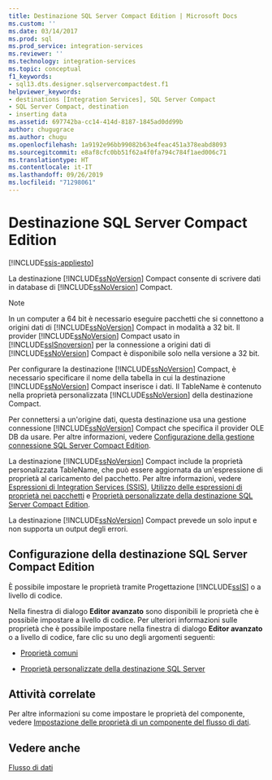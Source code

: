 ```yaml
---
title: Destinazione SQL Server Compact Edition | Microsoft Docs
ms.custom: ''
ms.date: 03/14/2017
ms.prod: sql
ms.prod_service: integration-services
ms.reviewer: ''
ms.technology: integration-services
ms.topic: conceptual
f1_keywords:
- sql13.dts.designer.sqlservercompactdest.f1
helpviewer_keywords:
- destinations [Integration Services], SQL Server Compact
- SQL Server Compact, destination
- inserting data
ms.assetid: 697742ba-cc14-414d-8187-1845ad0dd99b
author: chugugrace
ms.author: chugu
ms.openlocfilehash: 1a9192e96bb99082b63e4feac451a378eabd8093
ms.sourcegitcommit: e8af8cfc0bb51f62a4f0fa794c784f1aed006c71
ms.translationtype: HT
ms.contentlocale: it-IT
ms.lasthandoff: 09/26/2019
ms.locfileid: "71298061"
---
```

# <a name="sql-server-compact-edition-destination"></a>Destinazione SQL Server Compact Edition

[!INCLUDE[ssis-appliesto](../../includes/ssis-appliesto-ssvrpluslinux-asdb-asdw-xxx.md)]


  La destinazione [!INCLUDE[ssNoVersion](../../includes/ssnoversion-md.md)] Compact consente di scrivere dati in database di [!INCLUDE[ssNoVersion](../../includes/ssnoversion-md.md)] Compact.  
  
> [!NOTE]  
>  In un computer a 64 bit è necessario eseguire pacchetti che si connettono a origini dati di [!INCLUDE[ssNoVersion](../../includes/ssnoversion-md.md)] Compact in modalità a 32 bit. Il provider [!INCLUDE[ssNoVersion](../../includes/ssnoversion-md.md)] Compact usato in [!INCLUDE[ssISnoversion](../../includes/ssisnoversion-md.md)] per la connessione a origini dati di [!INCLUDE[ssNoVersion](../../includes/ssnoversion-md.md)] Compact è disponibile solo nella versione a 32 bit.  
  
 Per configurare la destinazione [!INCLUDE[ssNoVersion](../../includes/ssnoversion-md.md)] Compact, è necessario specificare il nome della tabella in cui la destinazione [!INCLUDE[ssNoVersion](../../includes/ssnoversion-md.md)] Compact inserisce i dati. Il TableName è contenuto nella proprietà personalizzata [!INCLUDE[ssNoVersion](../../includes/ssnoversion-md.md)] della destinazione Compact.  
  
 Per connettersi a un'origine dati, questa destinazione usa una gestione connessione [!INCLUDE[ssNoVersion](../../includes/ssnoversion-md.md)] Compact che specifica il provider OLE DB da usare. Per altre informazioni, vedere [Configurazione della gestione connessione SQL Server Compact Edition](../../integration-services/connection-manager/sql-server-compact-edition-connection-manager.md).  
  
 La destinazione [!INCLUDE[ssNoVersion](../../includes/ssnoversion-md.md)] Compact include la proprietà personalizzata TableName, che può essere aggiornata da un'espressione di proprietà al caricamento del pacchetto. Per altre informazioni, vedere [Espressioni di Integration Services &#40;SSIS&#41;](../../integration-services/expressions/integration-services-ssis-expressions.md), [Utilizzo delle espressioni di proprietà nei pacchetti](../../integration-services/expressions/use-property-expressions-in-packages.md) e [Proprietà personalizzate della destinazione SQL Server Compact Edition](../../integration-services/data-flow/sql-server-compact-edition-destination-custom-properties.md).  
  
 La destinazione [!INCLUDE[ssNoVersion](../../includes/ssnoversion-md.md)] Compact prevede un solo input e non supporta un output degli errori.  
  
## <a name="configuration-of-the-sql-server-compact-edition-destination"></a>Configurazione della destinazione SQL Server Compact Edition  
 È possibile impostare le proprietà tramite Progettazione [!INCLUDE[ssIS](../../includes/ssis-md.md)] o a livello di codice.  
  
 Nella finestra di dialogo **Editor avanzato** sono disponibili le proprietà che è possibile impostare a livello di codice. Per ulteriori informazioni sulle proprietà che è possibile impostare nella finestra di dialogo **Editor avanzato** o a livello di codice, fare clic su uno degli argomenti seguenti:  
  
-   [Proprietà comuni](https://msdn.microsoft.com/library/51973502-5cc6-4125-9fce-e60fa1b7b796)  
  
-   [Proprietà personalizzate della destinazione SQL Server](../../integration-services/data-flow/sql-server-destination-custom-properties.md)  
  
## <a name="related-tasks"></a>Attività correlate  
 Per altre informazioni su come impostare le proprietà del componente, vedere [Impostazione delle proprietà di un componente del flusso di dati](../../integration-services/data-flow/set-the-properties-of-a-data-flow-component.md).  
  
## <a name="see-also"></a>Vedere anche  
 [Flusso di dati](../../integration-services/data-flow/data-flow.md)  
  
  
